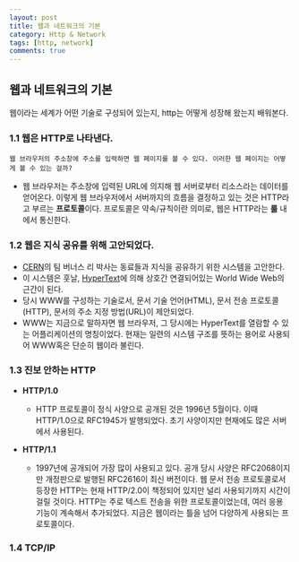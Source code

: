 ```yaml
---
layout: post
title: 웹과 네트워크의 기본
category: Http & Network
tags: [http, network]
comments: true
---
```




## 웹과 네트워크의 기본
웹이라는 세계가 어떤 기술로 구성되어 있는지, http는 어떻게 성장해 왔는지 배워본다.

### 1.1 웹은 HTTP로 나타낸다.
```
웹 브라우저의 주소창에 주소를 입력하면 웹 페이지를 볼 수 있다. 이러한 웹 페이지는 어떻게 볼 수 있는 걸까?
```
- 웹 브라우저는 주소창에 입력된 URL에 의지해 웹 서버로부터 리소스라는 데이터를 얻어온다.
이렇게 웹 브라우저에서 서버까지의 흐름을 결정하고 있는 것은 HTTP라고 부르는 **프로토콜**이다. 
프로토콜은 약속/규칙이란 의미로, 웹은 HTTP라는 **룰** 내에서 통신한다.

### 1.2 웹은 지식 공유를 위해 고안되었다.
- [CERN](https://ko.wikipedia.org/wiki/%EC%9C%A0%EB%9F%BD_%EC%9E%85%EC%9E%90_%EB%AC%BC%EB%A6%AC_%EC%97%B0%EA%B5%AC%EC%86%8C)의 
팀 버너스 리 박사는 동료들과 지식을 공유하기 위한 시스템을 고안한다. 
- 이 시스템은 훗날, [HyperText](https://ko.wikipedia.org/wiki/%ED%95%98%EC%9D%B4%ED%8D%BC%ED%85%8D%EC%8A%A4%ED%8A%B8)에 
의해 상호간 연결되어있는 World Wide Web의 근간이 된다.  
- 당시 WWW를 구성하는 기술로서, 문서 기술 언어(HTML), 문서 전송 프로토콜(HTTP), 문서의 주소 지정 방법(URL)이 제안되었다.  
- WWW는 지금으로 말하자면 웹 브라우저, 그 당시에는 HyperText를 열람할 수 있는 어플리케이션의 명칭이었다. 현재는 일련의 시스템 구조를 뜻하는 용어로 사용되어 WWW혹은 단순히 웹이라 불린다.  

### 1.3 진보 안하는 HTTP
- **HTTP/1.0**  
  - HTTP 프로토콜이 정식 사양으로 공개된 것은 1996년 5월이다. 이때 HTTP/1.0으로 RFC1945가 발행되었다. 초기 사양이지만 현재에도 많은 서버에서 사용된다.

- **HTTP/1.1**  
  - 1997년에 공개되어 가장 많이 사용되고 있다. 공개 당시 사양은 RFC2068이지만 개정판으로 발행된 RFC2616이 최신 버전이다.
웹 문서 전송 프로토콜로서 등장한 HTTP는 현재 HTTP/2.0이 책정되어 있지만 널리 사용되기까지 시간이 걸릴 것이다.
HTTP는 주로 텍스트 전송을 위한 프로토콜이었는데, 여러 응용 기능이 계속해서 추가되었다.
지금은 웹이라는 틀을 넘어 다양하게 사용되는 프로토콜이다.

### 1.4 TCP/IP

###
